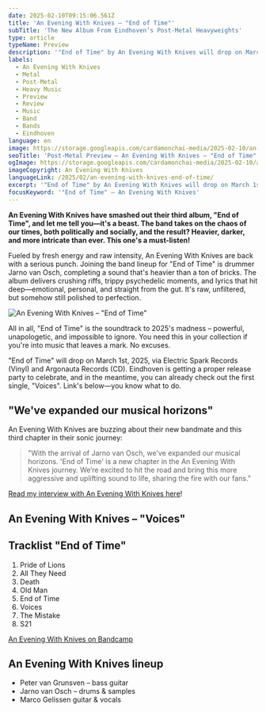 ```yaml
---
date: 2025-02-10T09:15:06.561Z
title: 'An Evening With Knives – "End of Time"'
subTitle: 'The New Album From Eindhoven’s Post-Metal Heavyweights'
type: article
typeName: Preview
description: '"End of Time" by An Evening With Knives will drop on March 1st. Check out my preview and listen to the first song now!'
labels:
  - An Evening With Knives
  - Metal
  - Post-Metal
  - Heavy Music
  - Preview
  - Review
  - Music
  - Band
  - Bands
  - Eindhoven
language: en
image: https://storage.googleapis.com/cardamonchai-media/2025-02-10/an-evening-with-knives-end-of-time-soundsvegan-com-1-jpg-imagine-483838_696666_1024_768/640.webp
seoTitle: 'Post-Metal Preview – An Evening With Knives – "End of Time"'
ogImage: https://storage.googleapis.com/cardamonchai-media/2025-02-10/an-evening-with-knives-end-of-time-soundsvegan-com-og-jpg-imagine-282818_473b29_1200_628/640.webp
imageCopyright: An Evening With Knives
languageLink: /2025/02/an-evening-with-knives-end-of-time/
excerpt: '"End of Time" by An Evening With Knives will drop on March 1st—and you can already listen to the first pre-released single now! Dark, heavy and powerfull sounds await you so you need to click the play button! With this record the band from Einhoven has opened a new, uplifting chapter!'
focusKeyword: '"End of Time" – An Evening With Knives'
---
```


**An Evening With Knives have smashed out their third album, "End of Time", and let me tell you—it's a beast. The band takes on the chaos of our times, both politically and socially, and the result? Heavier, darker, and more intricate than ever. This one's a must-listen!**

Fueled by fresh energy and raw intensity, An Evening With Knives are back with a serious punch. Joining the band lineup for "End of Time" is drummer Jarno van Osch, completing a sound that's heavier than a ton of bricks. The album delivers crushing riffs, trippy psychedelic moments, and lyrics that hit deep—emotional, personal, and straight from the gut. It's raw, unfiltered, but somehow still polished to perfection.

![An Evening With Knives – "End of Time"](https://storage.googleapis.com/cardamonchai-media/2025-02-10/an-evening-with-knives-end-of-time-album-cover-soundsvegan-com-jpg-imagine-281818_8d573a_1500_1500/640.webp 'An Evening With Knives – "End of Time"')

All in all, "End of Time" is the soundtrack to 2025's madness – powerful, unapologetic, and impossible to ignore. You need this in your collection if you're into music that leaves a mark. No excuses.

"End of Time" will drop on March 1st, 2025, via Electric Spark Records (Vinyl) and Argonauta Records (CD). Eindhoven is getting a proper release party to celebrate, and in the meantime, you can already check out the first single, "Voices". Link's below—you know what to do.

## "We've expanded our musical horizons"

An Evening With Knives are buzzing about their new bandmate and this third chapter in their sonic journey:

> "With the arrival of Jarno van Osch, we’ve expanded our musical horizons. 'End of Time' is a new chapter in the An Evening With Knives journey. We’re excited to hit the road and bring this more aggressive and uplifting sound to life, sharing the fire with our fans."

[Read my interview with An Evening With Knives here](/2023/02/an-evening-with-knives-interview-en/)!

## An Evening With Knives – "Voices"

<YouTube id="7LlJx1ZvlcI" />

## Tracklist "End of Time"

1. Pride of Lions
2. All They Need
3. Death
4. Old Man
5. End of Time
6. Voices
7. The Mistake
8. S21

[An Evening With Knives on Bandcamp](https://aneveningwithknives.bandcamp.com/album/end-of-time)

## An Evening With Knives lineup

- Peter van Grunsven – bass guitar
- Jarno van Osch – drums & samples
- Marco Gelissen guitar & vocals

<Gallery name="glry-an-evening-with-knives-soundsvegan" />
